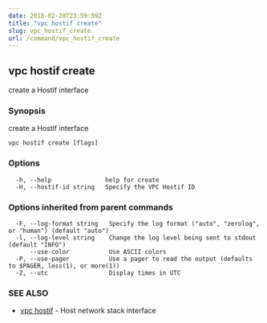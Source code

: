 ```yaml
---
date: 2018-02-28T23:59:59Z
title: "vpc hostif create"
slug: vpc_hostif_create
url: /command/vpc_hostif_create
---
```

## vpc hostif create

create a Hostif interface

### Synopsis


create a Hostif interface

```
vpc hostif create [flags]
```

### Options

```
  -h, --help               help for create
  -H, --hostif-id string   Specify the VPC Hostif ID
```

### Options inherited from parent commands

```
  -F, --log-format string   Specify the log format ("auto", "zerolog", or "human") (default "auto")
  -l, --log-level string    Change the log level being sent to stdout (default "INFO")
      --use-color           Use ASCII colors
  -P, --use-pager           Use a pager to read the output (defaults to $PAGER, less(1), or more(1))
  -Z, --utc                 Display times in UTC
```

### SEE ALSO
* [vpc hostif](/command/vpc_hostif)	 - Host network stack interface

